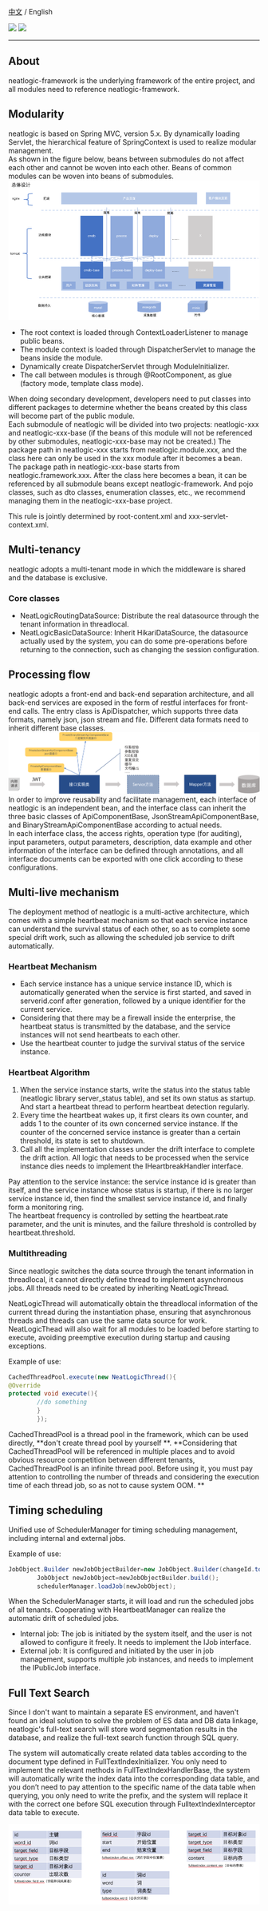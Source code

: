 [中文](README.md) / English
<p align="left">
    <a href="https://opensource.org/licenses/Apache-2.0" alt="License">
        <img src="https://img.shields.io/badge/License-Apache%202.0-blue.svg" /></a>
<a target="_blank" href="https://join.slack.com/t/neatlogichome/shared_invite/zt-1w037axf8-r_i2y4pPQ1Z8FxOkAbb64w">
<img src="https://img.shields.io/badge/Slack-Neatlogic-orange" /></a>
</p>

---

## About

neatlogic-framework is the underlying framework of the entire project, and all modules need to reference
neatlogic-framework.

## Modularity

neatlogic is based on Spring MVC, version 5.x. By dynamically loading Servlet, the hierarchical feature of SpringContext
is used to realize modular management. \
As shown in the figure below, beans between submodules do not affect each other and cannot be woven into each other.
Beans of common modules can be woven into beans of submodules. \
![img.png](README_IMAGES/img.png)

* The root context is loaded through ContextLoaderListener to manage public beans.
* The module context is loaded through DispatcherServlet to manage the beans inside the module.
* Dynamically create DispatcherServlet through ModuleInitializer.
* The call between modules is through @RootComponent, as glue (factory mode, template class mode).

When doing secondary development, developers need to put classes into different packages to determine whether the beans
created by this class will become part of the public module. \
Each submodule of neatlogic will be divided into two projects: neatlogic-xxx and neatlogic-xxx-base (if the beans of
this module will not be referenced by other submodules, neatlogic-xxx-base may not be created.)
The package path in neatlogic-xxx starts from neatlogic.module.xxx, and the class here can only be used in the xxx
module after it becomes a bean. \
The package path in neatlogic-xxx-base starts from neatlogic.framework.xxx. After the class here becomes a bean, it can
be referenced by all submodule beans except neatlogic-framework.
And pojo classes, such as dto classes, enumeration classes, etc., we recommend managing them in the neatlogic-xxx-base
project.

This rule is jointly determined by root-content.xml and xxx-servlet-context.xml.

## Multi-tenancy

neatlogic adopts a multi-tenant mode in which the middleware is shared and the database is exclusive.

### Core classes

- NeatLogicRoutingDataSource: Distribute the real datasource through the tenant information in threadlocal.
- NeatLogicBasicDataSource: Inherit HikariDataSource, the datasource actually used by the system, you can do some
  pre-operations before returning to the connection, such as changing the session configuration.

## Processing flow

neatlogic adopts a front-end and back-end separation architecture, and all back-end services are exposed in the form of
restful interfaces for front-end calls. The entry class is ApiDispatcher, which supports three data formats, namely
json, json stream and file. Different data formats need to inherit different base classes. \
![api](README_IMAGES/api.png)
In order to improve reusability and facilitate management, each interface of neatlogic is an independent bean, and the
interface class can inherit the three basic classes of ApiComponentBase, JsonStreamApiComponentBase, and
BinaryStreamApiComponentBase according to actual needs. \
In each interface class, the access rights, operation type (for auditing), input parameters, output parameters,
description, data example and other information of the interface can be defined through annotations, and all interface
documents can be exported with one click according to these configurations.

## Multi-live mechanism

The deployment method of neatlogic is a multi-active architecture, which comes with a simple heartbeat mechanism so that
each service instance can understand the survival status of each other, so as to complete some special drift work, such
as allowing the scheduled job service to drift automatically.

### Heartbeat Mechanism

- Each service instance has a unique service instance ID, which is automatically generated when the service is first
  started, and saved in serverid.conf after generation, followed by a unique identifier for the current service.
- Considering that there may be a firewall inside the enterprise, the heartbeat status is transmitted by the database,
  and the service instances will not send heartbeats to each other.
- Use the heartbeat counter to judge the survival status of the service instance.

### Heartbeat Algorithm

1. When the service instance starts, write the status into the status table (neatlogic library server_status table), and
   set its own status as startup. And start a heartbeat thread to perform heartbeat detection regularly.
2. Every time the heartbeat wakes up, it first clears its own counter, and adds 1 to the counter of its own concerned
   service instance. If the counter of the concerned service instance is greater than a certain threshold, its state is
   set to shutdown.
3. Call all the implementation classes under the drift interface to complete the drift action. All logic that needs to
   be processed when the service instance dies needs to implement the IHeartbreakHandler interface.

Pay attention to the service instance: the service instance id is greater than itself, and the service instance whose
status is startup, if there is no larger service instance id, then find the smallest service instance id, and finally
form a monitoring ring. \
The heartbeat frequency is controlled by setting the heartbeat.rate parameter, and the unit is minutes, and the failure
threshold is controlled by heartbeat.threshold.

### Multithreading

Since neatlogic switches the data source through the tenant information in threadlocal, it cannot directly define thread
to implement asynchronous jobs. All threads need to be created by inheriting NeatLogicThread.

NeatLogicThread will automatically obtain the threadlocal information of the current thread during the instantiation
phase, ensuring that asynchronous threads and threads can use the same data source for work.
NeatLogicThead will also wait for all modules to be loaded before starting to execute, avoiding preemptive execution
during startup and causing exceptions.

Example of use:

```java
CachedThreadPool.execute(new NeatLogicThread(){
@Override
protected void execute(){
        //do something
        }
        });
```

CachedThreadPool is a thread pool in the framework, which can be used directly, **don't create thread pool by yourself
**.
**Considering that CachedThreadPool will be referenced in multiple places and to avoid obvious resource competition
between different tenants,
CachedThreadPool is an infinite thread pool. Before using it, you must pay attention to controlling the number of
threads and considering the execution time of each thread job, so as not to cause system OOM. **

## Timing scheduling

Unified use of SchedulerManager for timing scheduling management, including internal and external jobs.

Example of use:

```java
JobObject.Builder newJobObjectBuilder=new JobObject.Builder(changeId.toString(),this.getGroupName(),this.getClassName(),TenantContext.get().getTenantUuid()).withBeginTime(changeAutoStartVo.getTargetTime()).withIntervalInSeconds(60*60).withRepeatCount(0).addData("changeId",changeId);
        JobObject newJobObject=newJobObjectBuilder.build();
        schedulerManager.loadJob(newJobObject);
```

When the SchedulerManager starts, it will load and run the scheduled jobs of all tenants. Cooperating with
HeartbeatManager can realize the automatic drift of scheduled jobs.

- Internal job: The job is initiated by the system itself, and the user is not allowed to configure it freely. It needs
  to implement the IJob interface.
- External job: It is configured and initiated by the user in job management, supports multiple job instances, and needs
  to implement the IPublicJob interface.

## Full Text Search

Since I don't want to maintain a separate ES environment, and haven't found an ideal solution to solve the problem of ES
data and DB data linkage, neatlogic's full-text search will store word segmentation results in the database, and realize
the full-text search function through SQL query.

The system will automatically create related data tables according to the document type defined in
FullTextIndexInitializer. You only need to implement the relevant methods in FullTextIndexHandlerBase, the system will
automatically write the index data into the corresponding data table, and you don’t need to pay attention to the
specific name of the data table when querying, you only need to write the prefix, and the system will replace it with
the correct one before SQL execution through FulltextIndexInterceptor data table to execute.

![fullindex](README_IMAGES/fullindextables.png)